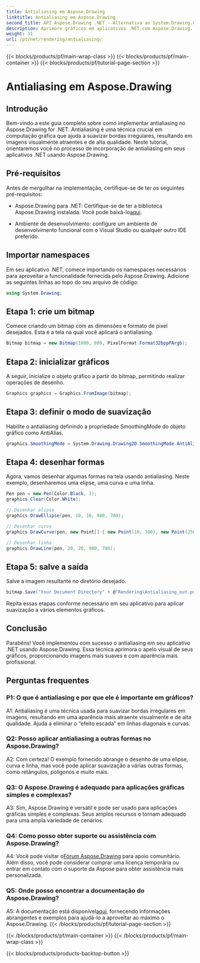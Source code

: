 ```yaml
---
title: Antialiasing em Aspose.Drawing
linktitle: Antialiasing em Aspose.Drawing
second_title: API Aspose.Drawing .NET - Alternativa ao System.Drawing.Common
description: Aprimore gráficos em aplicativos .NET com Aspose.Drawing. Implemente antialiasing para bordas suaves. Siga nosso guia passo a passo.
weight: 11
url: /pt/net/rendering/antialiasing/
---
```


{{< blocks/products/pf/main-wrap-class >}}
{{< blocks/products/pf/main-container >}}
{{< blocks/products/pf/tutorial-page-section >}}

# Antialiasing em Aspose.Drawing

## Introdução

Bem-vindo a este guia completo sobre como implementar antialiasing no Aspose.Drawing for .NET. Antialiasing é uma técnica crucial em computação gráfica que ajuda a suavizar bordas irregulares, resultando em imagens visualmente atraentes e de alta qualidade. Neste tutorial, orientaremos você no processo de incorporação de antialiasing em seus aplicativos .NET usando Aspose.Drawing.

## Pré-requisitos

Antes de mergulhar na implementação, certifique-se de ter os seguintes pré-requisitos:

-  Aspose.Drawing para .NET: Certifique-se de ter a biblioteca Aspose.Drawing instalada. Você pode baixá-lo[aqui](https://releases.aspose.com/drawing/net/).

- Ambiente de desenvolvimento: configure um ambiente de desenvolvimento funcional com o Visual Studio ou qualquer outro IDE preferido.

## Importar namespaces

Em seu aplicativo .NET, comece importando os namespaces necessários para aproveitar a funcionalidade fornecida pelo Aspose.Drawing. Adicione as seguintes linhas ao topo do seu arquivo de código:

```csharp
using System.Drawing;
```

## Etapa 1: crie um bitmap

Comece criando um bitmap com as dimensões e formato de pixel desejados. Esta é a tela na qual você aplicará o antialiasing.

```csharp
Bitmap bitmap = new Bitmap(1000, 800, PixelFormat.Format32bppPArgb);
```

## Etapa 2: inicializar gráficos

A seguir, inicialize o objeto gráfico a partir do bitmap, permitindo realizar operações de desenho.

```csharp
Graphics graphics = Graphics.FromImage(bitmap);
```

## Etapa 3: definir o modo de suavização

Habilite o antialiasing definindo a propriedade SmoothingMode do objeto gráfico como AntiAlias.

```csharp
graphics.SmoothingMode = System.Drawing.Drawing2D.SmoothingMode.AntiAlias;
```

## Etapa 4: desenhar formas

Agora, vamos desenhar algumas formas na tela usando antialiasing. Neste exemplo, desenharemos uma elipse, uma curva e uma linha.

```csharp
Pen pen = new Pen(Color.Black, 1);
graphics.Clear(Color.White);

// Desenhar elipse
graphics.DrawEllipse(pen, 10, 10, 980, 780);

// Desenhar curva
graphics.DrawCurve(pen, new Point[] { new Point(10, 700), new Point(250, 500), new Point(500, 10), new Point(750, 500), new Point(990, 700) });

// Desenhar linha
graphics.DrawLine(pen, 20, 20, 980, 780);
```

## Etapa 5: salve a saída

Salve a imagem resultante no diretório desejado.

```csharp
bitmap.Save("Your Document Directory" + @"Rendering\Antialiasing_out.png");
```

Repita essas etapas conforme necessário em seu aplicativo para aplicar suavização a vários elementos gráficos.

## Conclusão

Parabéns! Você implementou com sucesso o antialiasing em seu aplicativo .NET usando Aspose.Drawing. Essa técnica aprimora o apelo visual de seus gráficos, proporcionando imagens mais suaves e com aparência mais profissional.

## Perguntas frequentes

### P1: O que é antialiasing e por que ele é importante em gráficos?

A1: Antialiasing é uma técnica usada para suavizar bordas irregulares em imagens, resultando em uma aparência mais atraente visualmente e de alta qualidade. Ajuda a eliminar o “efeito escada” em linhas diagonais e curvas.

### Q2: Posso aplicar antialiasing a outras formas no Aspose.Drawing?

A2: Com certeza! O exemplo fornecido abrange o desenho de uma elipse, curva e linha, mas você pode aplicar suavização a várias outras formas, como retângulos, polígonos e muito mais.

### Q3: O Aspose.Drawing é adequado para aplicações gráficas simples e complexas?

A3: Sim, Aspose.Drawing é versátil e pode ser usado para aplicações gráficas simples e complexas. Seus amplos recursos o tornam adequado para uma ampla variedade de cenários.

### Q4: Como posso obter suporte ou assistência com Aspose.Drawing?

 A4: Você pode visitar o[Fórum Aspose.Drawing](https://forum.aspose.com/c/diagram/17) para apoio comunitário. Além disso, você pode considerar comprar uma licença temporária ou entrar em contato com o suporte da Aspose para obter assistência mais personalizada.

### Q5: Onde posso encontrar a documentação do Aspose.Drawing?

 A5: A documentação está disponível[aqui](https://reference.aspose.com/drawing/net/), fornecendo informações abrangentes e exemplos para ajudá-lo a aproveitar ao máximo o Aspose.Drawing.
{{< /blocks/products/pf/tutorial-page-section >}}

{{< /blocks/products/pf/main-container >}}
{{< /blocks/products/pf/main-wrap-class >}}

{{< blocks/products/products-backtop-button >}}
